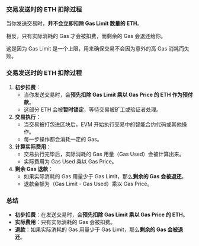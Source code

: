 ### 交易发送时的 ETH 扣除过程

当你发送交易时，**并不会立即扣除 Gas Limit 数量的 ETH**。

相反，只有实际消耗的 Gas 才会被扣费，而剩余的 Gas 会退还给你。

这是因为 Gas Limit 是一个上限，用来确保交易不会因为意外的高 Gas 消耗而失败。

### 交易发送时的 ETH 扣除过程

1. **初步扣费**：
    - 当你发送交易时，会**预先扣除 Gas Limit 乘以 Gas Price 的 ETH 作为预付款**。
    - 这部分 ETH 会被**暂时锁定**，等待交易被矿工或验证者处理。
2. **交易执行**：
    - 当交易被打包进区块后，EVM 开始执行交易中的智能合约代码或其他操作。
    - 每一步操作都会消耗一定的 Gas。
3. **计算实际费用**：
    - 交易执行完毕后，实际消耗的 Gas 用量（Gas Used）会被计算出来。
    - 实际费用为 Gas Used 乘以 Gas Price。
4. **剩余 Gas 退款**：
    - 如果实际消耗的 Gas 用量少于 Gas Limit，那么**剩余的 Gas 会被退还**。
    - 退款金额为（Gas Limit - Gas Used）乘以 Gas Price。

### 总结

- **初步扣费**：在发送交易时，会**预先扣除 Gas Limit 乘以 Gas Price 的 ETH**。
- **实际费用**：只有实际消耗的 Gas 会被扣费。
- **退款**：如果实际消耗的 Gas 用量少于 Gas Limit，那么**剩余的 Gas 会被退还**。

